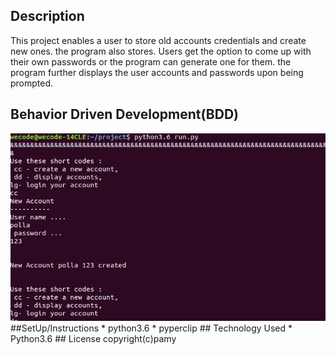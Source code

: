 ## Description
This project enables a user to store old accounts credentials and
create new ones. the program also stores. Users get the option to come up with
their own passwords or the program can generate one for them. the program further
displays the user accounts and passwords upon being prompted.
## Behavior Driven Development(BDD)
  <img src="Sv.png">
##SetUp/Instructions
   * python3.6
   * pyperclip
## Technology Used
* Python3.6
## License
   copyright(c)pamy
